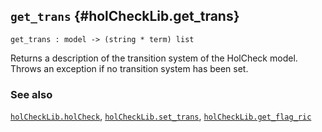 ## `get_trans` {#holCheckLib.get_trans}


```
get_trans : model -> (string * term) list
```



Returns a description of the transition system of the HolCheck model. Throws an exception if no transition system has been set.

### See also

[`holCheckLib.holCheck`](#holCheckLib.holCheck), [`holCheckLib.set_trans`](#holCheckLib.set_trans), [`holCheckLib.get_flag_ric`](#holCheckLib.get_flag_ric)

